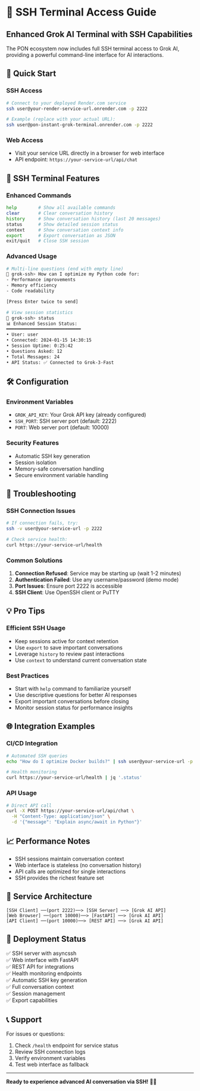 # 🔑 SSH Terminal Access Guide

## Enhanced Grok AI Terminal with SSH Capabilities

The PON ecosystem now includes full SSH terminal access to Grok AI, providing a powerful command-line interface for AI interactions.

## 🚀 Quick Start

### SSH Access
```bash
# Connect to your deployed Render.com service
ssh user@your-render-service-url.onrender.com -p 2222

# Example (replace with your actual URL):
ssh user@pon-instant-grok-terminal.onrender.com -p 2222
```

### Web Access
- Visit your service URL directly in a browser for web interface
- API endpoint: `https://your-service-url/api/chat`

## 🎯 SSH Terminal Features

### Enhanced Commands
```bash
help        # Show all available commands
clear       # Clear conversation history
history     # Show conversation history (last 20 messages)
status      # Show detailed session status
context     # Show conversation context info
export      # Export conversation as JSON
exit/quit   # Close SSH session
```

### Advanced Usage
```bash
# Multi-line questions (end with empty line)
🚀 grok-ssh> How can I optimize my Python code for:
- Performance improvements
- Memory efficiency
- Code readability

[Press Enter twice to send]

# View session statistics
🚀 grok-ssh> status
📊 Enhanced Session Status:
━━━━━━━━━━━━━━━━━━━━━━━━━━━━
• User: user
• Connected: 2024-01-15 14:30:15
• Session Uptime: 0:25:42
• Questions Asked: 12
• Total Messages: 24
• API Status: ✅ Connected to Grok-3-Fast
```

## 🛠 Configuration

### Environment Variables
- `GROK_API_KEY`: Your Grok API key (already configured)
- `SSH_PORT`: SSH server port (default: 2222)
- `PORT`: Web server port (default: 10000)

### Security Features
- Automatic SSH key generation
- Session isolation
- Memory-safe conversation handling
- Secure environment variable handling

## 🔧 Troubleshooting

### SSH Connection Issues
```bash
# If connection fails, try:
ssh -v user@your-service-url -p 2222

# Check service health:
curl https://your-service-url/health
```

### Common Solutions
1. **Connection Refused**: Service may be starting up (wait 1-2 minutes)
2. **Authentication Failed**: Use any username/password (demo mode)
3. **Port Issues**: Ensure port 2222 is accessible
4. **SSH Client**: Use OpenSSH client or PuTTY

## 💡 Pro Tips

### Efficient SSH Usage
- Keep sessions active for context retention
- Use `export` to save important conversations
- Leverage `history` to review past interactions
- Use `context` to understand current conversation state

### Best Practices
- Start with `help` command to familiarize yourself
- Use descriptive questions for better AI responses
- Export important conversations before closing
- Monitor session status for performance insights

## 🌐 Integration Examples

### CI/CD Integration
```bash
# Automated SSH queries
echo "How do I optimize Docker builds?" | ssh user@your-service-url -p 2222

# Health monitoring
curl https://your-service-url/health | jq '.status'
```

### API Usage
```bash
# Direct API call
curl -X POST https://your-service-url/api/chat \
  -H "Content-Type: application/json" \
  -d '{"message": "Explain async/await in Python"}'
```

## 📈 Performance Notes

- SSH sessions maintain conversation context
- Web interface is stateless (no conversation history)
- API calls are optimized for single interactions
- SSH provides the richest feature set

## 🔗 Service Architecture

```
[SSH Client] ──(port 2222)──> [SSH Server] ──> [Grok AI API]
[Web Browser] ──(port 10000)──> [FastAPI] ──> [Grok AI API]
[API Client] ──(port 10000)──> [REST API] ──> [Grok AI API]
```

## 🎉 Deployment Status

✅ SSH server with asyncssh  
✅ Web interface with FastAPI  
✅ REST API for integrations  
✅ Health monitoring endpoints  
✅ Automatic SSH key generation  
✅ Full conversation context  
✅ Session management  
✅ Export capabilities  

## 📞 Support

For issues or questions:
1. Check `/health` endpoint for service status
2. Review SSH connection logs
3. Verify environment variables
4. Test web interface as fallback

---

**Ready to experience advanced AI conversation via SSH!** 🚀🔑
